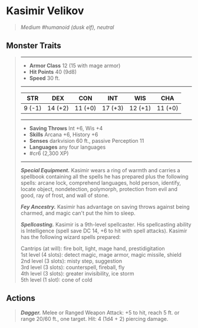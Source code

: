 # Kasimir Velikov
>*Medium #humanoid (dusk elf), neutral*
## Monster Traits
>___
>- **Armor Class** 12 (15 with mage armor)
>- **Hit Points** 40 (9d8)
>- **Speed** 30 ft.
>___
>|STR|DEX|CON|INT|WIS|CHA|
>|:---:|:---:|:---:|:---:|:---:|:---:|
>|9 (-1)|14 (+2)|11 (+0)|17 (+3)|12 (+1)|11 (+0)|
>___
>- **Saving Throws** Int +6, Wis +4
>- **Skills** Arcana +6, History +6
>- **Senses** darkvision 60 ft., passive Perception 11
>- **Languages** any four languages
>- #cr6 (2,300 XP)
>___
>***Special Equipment.*** Kasimir wears a ring of warmth and carries a spellbook containing all the spells he has prepared plus the following spells: arcane lock, comprehend languages, hold person, identify, locate object, nondetection, polymorph, protection from evil and good, ray of frost, and wall of stone.  
>
>***Fey Ancestry.*** Kasimir has advantage on saving throws against being charmed, and magic can't put the him to sleep.  
>
>***Spellcasting.*** Kasimir is a 9th-level spellcaster. His spellcasting ability is Intelligence (spell save DC 14, +6 to hit with spell attacks). Kasimir has the following wizard spells prepared:  
>
>Cantrips (at will): fire bolt, light, mage hand, prestidigitation  
>1st level (4 slots): detect magic, mage armor, magic missile, shield  
>2nd level (3 slots): misty step, suggestion  
>3rd level (3 slots): counterspell, fireball, fly  
>4th level (3 slots): greater invisibility, ice storm  
>5th level (1 slot): cone of cold  
>
## Actions
>***Dagger.*** Melee  or Ranged Weapon Attack: +5 to hit, reach 5 ft. or range 20/60 ft., one target. Hit: 4 (1d4 + 2) piercing damage.